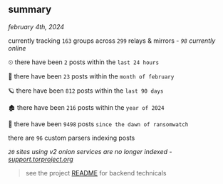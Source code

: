 
## summary
_february 4th, 2024_

currently tracking `163` groups across `299` relays & mirrors - _`98` currently online_

⏲ there have been `2` posts within the `last 24 hours`

🦈 there have been `23` posts within the `month of february`

🪐 there have been `812` posts within the `last 90 days`

🏚 there have been `216` posts within the `year of 2024`

🦕 there have been `9498` posts `since the dawn of ransomwatch`

there are `96` custom parsers indexing posts

_`20` sites using v2 onion services are no longer indexed - [support.torproject.org](https://support.torproject.org/onionservices/v2-deprecation/)_

> see the project [README](https://github.com/joshhighet/ransomwatch#ransomwatch--) for backend technicals
